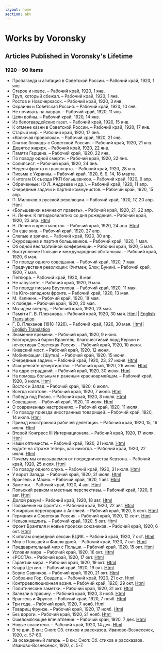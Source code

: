 ```yaml
---
layout: home
section: akv
---
```

# Works by Voronsky
## Articles Published in Voronsky's Lifetime

### 1920 – 90 Items

- Пропаганда и агитация в Советской России. – Рабочий край, 1920, 1 янв.
- Старое и новое. – Рабочий край, 1920, 1 янв.
- Труп, который сбежал. – Рабочий край, 1920, 1 янв.
- Ростов и Новочеркасск. – Рабочий край, 1920, 3 янв.
- Окраины и Советская Россия. – Рабочий край, 1920, 10 янв.
- Не почивать на лаврах. – Рабочий край, 1920, 11 янв.
- Цели войны. – Рабочий край, 1920, 14 янв.
- Из белогвардейских газет. – Рабочий край, 1920, 15 янв.
- К отмене казни в Советской России. – Рабочий край, 1920, 17 янв.
- Старый мир. – Рабочий край, 1920, 17 янв.
- «Колючая проволока». – Рабочий край, 1920, 21 янв.
- Снятие блокады с Советской России. – Рабочий край, 1920, 21 янв.
- Девятое янвяря. – Рабочий край, 1920, 22 янв.
- Памяти Герцена. – Рабочий край, 1920, 22 янв.
- По поводу одной смерти. – Рабочий край, 1920, 22 янв.
- Солипсист. – Рабочий край, 1920, 24 янв.
- Неделя фронта и транспорта. – Рабочий край, 1920, 28 янв.
- Письма с Украины. – Рабочий край, 1920, 6, 9, 14, 18 марта.
- К итогам IX съезда РКП большевиков. – Рабочий край, 1920, 9 апр.
- Обреченные: (О Л. Андрееве и др.). – Рабочий край, 1920, 11 апр.
- Очередные задачи и партия коммунистов. – Рабочий край, 1920, 15 апр.
- П. Милюков о русской революции. – Рабочий край, 1920, 17, 20 апр. [Html](../Texts/RK200417.html)
- «Большевики начинают праветь». – Рабочий край, 1920, 21, 22 апр.
- Н. Ленин: К пятидесяилетию со дня рожедения. – Рабочий край, 1920, 23 апр. [Html](../Texts/RK200423.html")
- Н. Ленин и крестьянство. – Рабочий край, 1920, 24 апр. [Html](../Texts/RK200424.html)
- Он еще жив. – Рабочий край, 1920, 27 апр.
- Слепые и зрячие. – Рабочий край, 1920, 30 апр.
- Окуровщина и партия большевиков. – Рабочий край, 1920, 1 мая.
- Об одной веспартийной конференции. – Рабочий край, 1920, 5 мая.
- Выступление Польши и международная обстановка. – Рабочий край, 1920, 6 мая.
- По поводу одного совещания. – Рабочий край, 1920, 7 мая.
- Предчувствия революции: (Уитмен; Блок; Бунин). – Рабочий край, 1920, 7 мая.
- Петлюра. – Рабочий край, 1920, 8 мая.
- Не запугаете. – Рабочий край, 1920, 9 мая.
- По поводу письма Брусилова. – Рабочий край, 1920, 11 мая.
- На Юго-западном фронте. – Рабочий край, 1920, 13 мая.
- М. Калинин. – Рабочий край, 1920, 18 мая.
- К победе. – Рабочий край, 1920, 20 мая.
- Мы идем вперед. – Рабочий край, 1920, 23 мая.
- Памяти Г. В. Плеханова. – Рабочий край, 1920, 30 мая. [Html](../Texts/RK200530a.html) \| [English Translation](../Texts/AKV_In%20MemoryPlekhanov1.pdf)
- Г. В. Плеханов (1918-1920). – Рабочий край, 1920, 30 мая. [Html](../Texts/RK200530b.html) \| [English Translation](../Texts/Plekhanov1_1920.pdf)
- Знамение времени. – Рабочий край, 1920, 9 июня.
- Благородный барон Врангель, благочестивый лорд Керзон и нечестивая Советская Россия. – Рабочий край, 1920, 10 июня.
- Киевский мост. – Рабочий край, 1920, 12 июня.
- Мобилизация: [Шутка]. – Рабочий край, 1920, 15 июня.
- Очередные задачи. – Рабочий край, 1920, 23, 27 июня. [Html](../Texts/RK200623.html)
- Искореняйте дезертирство. – Рабочий край, 1920, 26 июня. [Html](../Texts/RK200626.html)
- На одре страданий. – Рабочий край, 1920, 30 июня. [Html](../Texts/RK200630.html)
- На помощь больным и раненым красноармейцам. – Рабочий край, 1920, 3 июля. [Html](../Texts/RK200703.html)
- Восток и Запад. – Рабочий край, 1920, 6 июля.
- Всегда наготове. – Рабочий край, 1920, 7 июля. [Html](../Texts/RK200707.html)
- Победа под Ровно. – Рабочий край, 1920, 8 июля. [Html](../Texts/RK200708.html)
- Совещание. – Рабочий край, 1920, 10 июля. [Html](../Texts/RK200710.html)
- О современных настроениях. – Рабочий край, 1920, 11 июля.
- По поводу приезда иностранных товарищей. – Рабочий край, 1920, 14 июля. [Html](../Texts/RK200714.html)
- Приезд иностранной рабочей делегации. – Рабочий край, 1920, 15, 16 июля. [Html](../Texts/RK200715.html)
- Второй Конгресс III Интернационала. – Рабочий край, 1920, 17 июля. [Html](./Texts/RK200717.html)
- Наши оптимисты. – Рабочий край, 1920, 21 июля. [Html](../Texts/RK200721.html)
- Будьте на страже теперь, как никогда. – Рабочий край, 1920, 22 июля. [Html](../Texts/RK200722.html)
- Почему мы отказываемся от посредничества Керзона. – Рабочий край, 1920, 25 июля. [Html](../Texts/RK200725.html)
- По поводу одного слуха. – Рабочий край, 1920, 31 июля. [Html](../Texts/RK200731.html)
- У ворот Запада. – Рабочий край, 1920, 31 июля. [Html](../Texts/RK200731b.html)
- Врангель и Махно. – Рабочий край, 1920, 1 авг. [Html](../Texts/RK200801.html)
- Заметки. – Рабочий край, 1920, 4 авг. [Html](../Texts/RK200804.html)
- Польский ревком и местные перспективы. – Рабочий край, 1920, 6 авг. [Html](../Texts/RK200806.html)
- Долой разум! – Рабочий край, 1920, 18 авг. [Html](../Texts/RK200818.html)
- Положение на фронтах. – Рабочий край, 1920, 22 авг. [Html](../Texts/RK200822.html)
- К мирным переговорам с Англией. – Рабочий край, 1920, 5 сент. [Html](../Texts/RK200905.html)
- Германия и Советская Россия. – Рабочий край, 1920, 12 сент. [Html](../Texts/RK200912.html)
- Нельзя медлить. – Рабочий край, 1920, 5 окт. [Html](../Texts/RK201005.html)
- Фронт Врангеля и новые происки союзников. – Рабочий край, 1920, 6 окт. [Html](../Texts/RK201006.html)
- К итогам очередной сессии ВЦИК. – Рабочий край, 1920, 7 окт. [Html](../Texts/RK201007a.html)
- Мир с Польшей и Финляндией. – Рабочий край, 1920, 7 окт. [Html](../Texts/RK201007b.html)
- Предварительный мир с Польши. – Рабочий край, 1920, 15 окт. [Html](../Texts/RK201015.html)
- Условия мира. – Рабочий край, 1920, 16 окт. [Html](../Texts/RK201016.html)
- «РОСТА». – Рабочий край, 1920, 17 окт. [Html](../Texts/RK201017.html)
- Гарантии мира. – Рабочий край, 1920, 19 окт. [Html](../Texts/RK201019a.html)
- Клара Цеткин. – Рабочий край, 1920, 19 окт. [Html](../Texts/RK201019b.html)
- Борис Савинков. – Рабочий край, 1920, 21 окт. [Html](../Texts/RK201021a.html)
- Собрание Гор. Совдепа. – Рабочий край, 1920, 21 окт. [Html](../Texts/RK201021b.html)
- Контрреволюционная возня. – Рабочий край, 1920, 29 окт. [Html](../Texts/RK201029.html)
- Политические заметки. – Рабочий край, 1920, 31 окт. [Html](../Texts/RK201031.html)
- Залезли в трясину. – Рабочий край, 1920, 3 нояб. [Html](../Texts/RK201103.html)
- Врангель и Фрунзе. – Рабочий край, 1920, 7 нояб. [Html]("../Texts/RK201107a.html)
- Три года. – Рабочий край, 1920, 7 нояб. [Html](../Texts/RK201107b.html)
- Товарищ Фрунзе. – Рабочий край, 1920, 17 нояб. [Html](../Texts/RK201117.html)
- Без дороги. – Рабочий край, 1920, 21 нояб. [Html](../Texts/RK201121.html)
- Ошеломляющее впечатление. – Рабочий край, 1920, 7 дек. [Html](../Texts/RK201207.html)
- Новые спасители. – Рабочий край, 1920, 14 дек. [Html](../Texts/RK201214.html)
- В те дни. В кн.: Сноп: Сб. стихов и рассказов. Иваново-Вознесенск, 1920, с. 57-60.
- За осажденный лагерь. – В кн.: Сноп: Сб. стихов и рассказаов. Иваново-Вознесенск, 1920, с. 5-7.